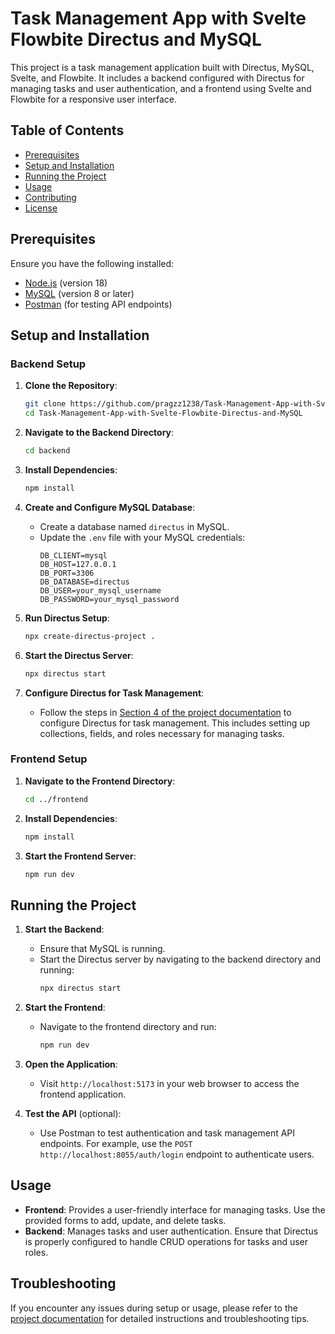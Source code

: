 # Task Management App with Svelte Flowbite Directus and MySQL

This project is a task management application built with Directus, MySQL, Svelte, and Flowbite. It includes a backend configured with Directus for managing tasks and user authentication, and a frontend using Svelte and Flowbite for a responsive user interface.

## Table of Contents

- [Prerequisites](#prerequisites)
- [Setup and Installation](#setup-and-installation)
- [Running the Project](#running-the-project)
- [Usage](#usage)
- [Contributing](#contributing)
- [License](#license)

## Prerequisites

Ensure you have the following installed:

- [Node.js](https://nodejs.org/) (version 18)
- [MySQL](https://www.mysql.com/) (version 8 or later)
- [Postman](https://www.postman.com/downloads/) (for testing API endpoints)

## Setup and Installation

### Backend Setup

1. **Clone the Repository**:
    ```sh
    git clone https://github.com/pragzz1238/Task-Management-App-with-Svelte-Flowbite-Directus-and-MySQL.git
    cd Task-Management-App-with-Svelte-Flowbite-Directus-and-MySQL
    ```

2. **Navigate to the Backend Directory**:
    ```sh
    cd backend
    ```

3. **Install Dependencies**:
    ```sh
    npm install
    ```

4. **Create and Configure MySQL Database**:
    - Create a database named `directus` in MySQL.
    - Update the `.env` file with your MySQL credentials:
      ```env
      DB_CLIENT=mysql
      DB_HOST=127.0.0.1
      DB_PORT=3306
      DB_DATABASE=directus
      DB_USER=your_mysql_username
      DB_PASSWORD=your_mysql_password
      ```

5. **Run Directus Setup**:
    ```sh
    npx create-directus-project .
    ```

6. **Start the Directus Server**:
    ```sh
    npx directus start
    ```
     
7. **Configure Directus for Task Management**:
    - Follow the steps in [Section 4 of the project documentation](https://docs.google.com/document/d/1Qi_enhhbSwvz8Y9sT7ZzBHy_yb7YmhH9/edit?usp=sharing&ouid=113151971144209721830&rtpof=true&sd=true) to configure Directus for task management. This includes setting up collections, fields, and roles necessary for managing tasks.
      
### Frontend Setup

1. **Navigate to the Frontend Directory**:
    ```sh
    cd ../frontend
    ```

2. **Install Dependencies**:
    ```sh
    npm install
    ```

3. **Start the Frontend Server**:
    ```sh
    npm run dev
    ```

## Running the Project

1. **Start the Backend**:
    - Ensure that MySQL is running.
    - Start the Directus server by navigating to the backend directory and running:
      ```sh
      npx directus start
      ```

2. **Start the Frontend**:
    - Navigate to the frontend directory and run:
      ```sh
      npm run dev
      ```

3. **Open the Application**:
    - Visit `http://localhost:5173` in your web browser to access the frontend application.

4. **Test the API** (optional):
    - Use Postman to test authentication and task management API endpoints. For example, use the `POST http://localhost:8055/auth/login` endpoint to authenticate users.

## Usage

- **Frontend**: Provides a user-friendly interface for managing tasks. Use the provided forms to add, update, and delete tasks.
- **Backend**: Manages tasks and user authentication. Ensure that Directus is properly configured to handle CRUD operations for tasks and user roles.

## Troubleshooting

If you encounter any issues during setup or usage, please refer to the [project documentation](https://docs.google.com/document/d/1Qi_enhhbSwvz8Y9sT7ZzBHy_yb7YmhH9/edit?usp=sharing&ouid=113151971144209721830&rtpof=true&sd=true) for detailed instructions and troubleshooting tips.
